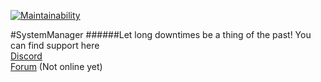 [![Maintainability](https://api.codeclimate.com/v1/badges/06392e4d2fd35822ffd8/maintainability)](https://codeclimate.com/github/systemmanager-io/Core/maintainability)

#SystemManager 
######Let long downtimes be a thing of the past!
You can find support here\
[Discord](https://discord.gg/UKX3Qux)\
[Forum](forum.systemmanager.io) (Not online yet)